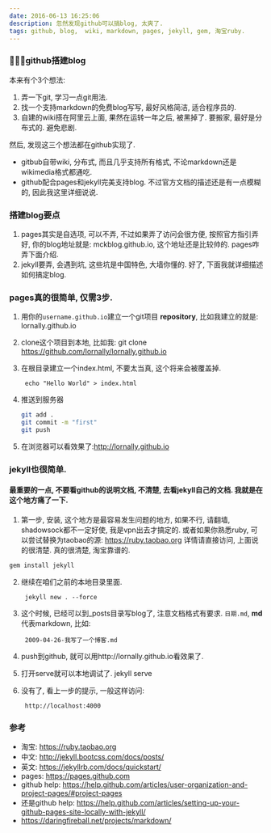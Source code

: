 ```yaml
---
date: 2016-06-13 16:25:06
description: 忽然发现github可以搞blog, 太爽了.
tags: github, blog,  wiki, markdown, pages, jekyll, gem, 淘宝ruby.
---
```

### github搭建blog
本来有个3个想法:

1. 弄一下git, 学习一点git用法.
2. 找一个支持markdown的免费blog写写, 最好风格简洁, 适合程序员的.
3. 自建的wiki搭在阿里云上面, 果然在运转一年之后, 被黑掉了. 要搬家, 最好是分布式的. 避免悲剧.

然后, 发现这三个想法都在github实现了.

- gitbub自带wiki, 分布式, 而且几乎支持所有格式, 不论markdown还是wikimedia格式都通吃.
- github配合pages和jekyll完美支持blog. 不过官方文档的描述还是有一点模糊的, 因此我这里详细说说.

### 搭建blog要点
1. pages其实是自选项, 可以不弄, 不过如果弄了访问会很方便, 按照官方指引弄好, 你的blog地址就是: mckblog.github.io, 这个地址还是比较帅的. pages咋弄下面介绍.
2. jekyll要弄, 会遇到坑, 这些坑是中国特色, 大墙你懂的.
好了, 下面我就详细描述如何搞定blog.

### pages真的很简单, 仅需3步.
1. 用你的`username.github.io`建立一个git项目 **repository**, 比如我建立的就是: lornally.github.io
2. clone这个项目到本地, 比如我: git clone https://github.com/lornally/lornally.github.io
3. 在根目录建立一个index.html, 不要太当真, 这个将来会被覆盖掉.

        echo "Hello World" > index.html
4. 推送到服务器

	```bash    
	git add .
	git commit -m "first"
	git push
	```
5. 在浏览器可以看效果了:http://lornally.github.io

### jekyll也很简单.

#### 最重要的一点, 不要看github的说明文档, 不清楚, 去看jekyll自己的文档. 我就是在这个地方痛了一下.
1. 第一步, 安装, 这个地方是最容易发生问题的地方, 如果不行, 请翻墙, shadowsock都不一定好使, 我是vpn出去才搞定的. 或者如果你熟悉ruby, 可以尝试替换为taobao的源: https://ruby.taobao.org 详情请直接访问, 上面说的很清楚. 真的很清楚, 淘宝靠谱的.
```bash    
gem install jekyll
```
2. 继续在咱们之前的本地目录里面.

        jekyll new . --force
3. 这个时候, 已经可以到_posts目录写blog了, 注意文档格式有要求. `日期.md`, __md__ 代表markdown, 比如:

        2009-04-26-我写了一个博客.md
5. push到github, 就可以用http://lornally.github.io看效果了.
3. 打开serve就可以本地调试了.
        jekyll serve
5. 没有了, 看上一步的提示, 一般这样访问:  

        http://localhost:4000


### 参考
- 淘宝: https://ruby.taobao.org
- 中文: http://jekyll.bootcss.com/docs/posts/
- 英文: https://jekyllrb.com/docs/quickstart/
- pages: https://pages.github.com
- github help:  https://help.github.com/articles/user-organization-and-project-pages/#project-pages
- 还是github help:  https://help.github.com/articles/setting-up-your-github-pages-site-locally-with-jekyll/
- https://daringfireball.net/projects/markdown/
